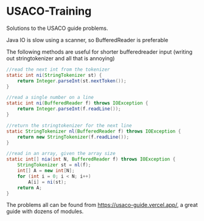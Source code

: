 # USACO-Training
Solutions to the USACO guide problems.

Java IO is slow using a scanner, so BufferedReader is preferable

The following methods are useful for shorter bufferedreader input (writing out stringtokenizer and all that is annoying)

```java
//read the next int from the tokenizer
static int ni(StringTokenizer st) { 
	return Integer.parseInt(st.nextToken());
}

//read a single number on a line
static int ni(BufferedReader f) throws IOException { 
	return Integer.parseInt(f.readLine());
}

//return the stringtokenizer for the next line
static StringTokenizer nl(BufferedReader f) throws IOException { 
	return new StringTokenizer(f.readLine());
}

//read in an array, given the array size
static int[] nia(int N, BufferedReader f) throws IOException { 
	StringTokenizer st = nl(f);
	int[] A = new int[N];
	for (int i = 0; i < N; i++)
		A[i] = ni(st);
	return A;
}
```

The problems all can be found from https://usaco-guide.vercel.app/, a great guide with dozens of modules.
